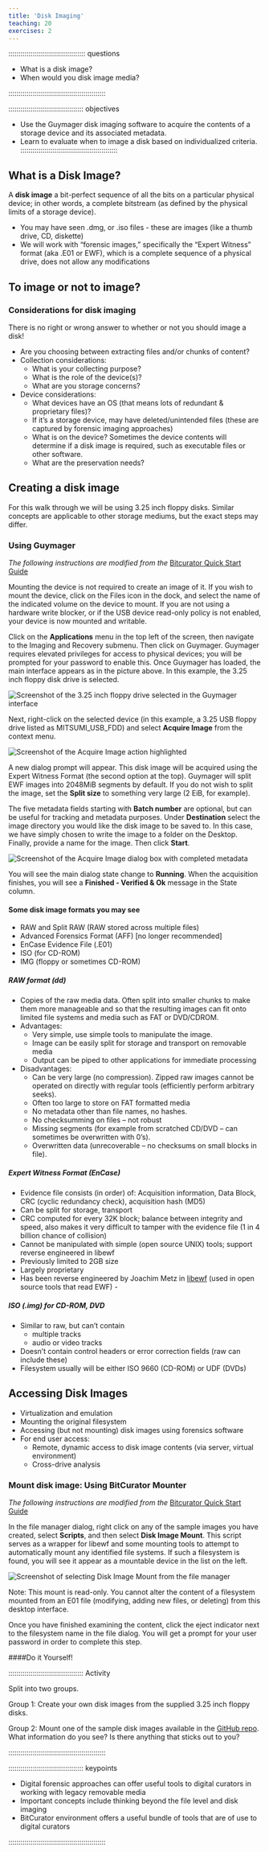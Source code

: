 ```yaml
---
title: 'Disk Imaging'
teaching: 20
exercises: 2
---
```



:::::::::::::::::::::::::::::::::::::: questions 

- What is a disk image?
- When would you disk image media?

::::::::::::::::::::::::::::::::::::::::::::::::


::::::::::::::::::::::::::::::::::::: objectives

- Use the Guymager disk imaging software to acquire the contents of a storage device and its associated metadata.
- Learn to evaluate when to image a disk based on individualized criteria. 
::::::::::::::::::::::::::::::::::::::::::::::::

## What is a Disk Image?

A **disk image** a bit-perfect sequence of all the bits on a particular physical device; in other words, a complete bitstream (as defined by the physical limits of a storage device).

  - You may have seen .dmg, or .iso files - these are images (like a thumb drive, CD, diskette)
  - We will work with “forensic images,” specifically the “Expert Witness” format (aka .E01 or EWF), which is a complete sequence of a physical drive, does not allow any modifications  

## To image or not to image?
### Considerations for disk imaging

There is no right or wrong answer to whether or not you should image a disk! 

- Are you choosing between extracting files and/or chunks of content?
- Collection considerations: 
  - What is your collecting purpose? 
  - What is the role of the device(s)?
  - What are you storage concerns?
- Device considerations:
  - What devices have an OS (that means lots of redundant & proprietary files)? 
  - If it’s a storage device, may have deleted/unintended files (these are captured by forensic imaging approaches)
  - What is on the device? Sometimes the device contents will determine if a disk image is required, such as executable files or other software.
  - What are the preservation needs?
  

## Creating a disk image

For this walk through we will be using 3.25 inch floppy disks. Similar concepts are applicable to other storage mediums, but the exact steps may differ.

### Using Guymager

*The following instructions are modified from the* [Bitcurator Quick Start Guide](https://github.com/BitCurator/bitcurator-distro/wiki/BitCurator-Quick-Start-Guide#mounting-and-examining-a-disk-image)

Mounting the device is not required to create an image of it. If you wish to mount the device, click on the Files icon in the dock, and select the name of the indicated volume on the device to mount. If you are not using a hardware write blocker, or if the USB device read-only policy is not enabled, your device is now mounted and writable.

Click on the **Applications** menu in the top left of the screen, then navigate to the Imaging and Recovery submenu. Then click on Guymager. Guymager requires elevated privileges for access to physical devices; you will be prompted for your password to enable this. Once Guymager has loaded, the main interface appears as in the picture above. In this example, the 3.25 inch floppy disk drive is selected.


![Screenshot of the 3.25 inch floppy drive selected in the Guymager interface](fig/guymager-001.png)

Next, right-click on the selected device (in this example, a 3.25 USB floppy drive listed as MITSUMI_USB_FDD) and select **Acquire Image** from the context menu.

![Screenshot of the **Acquire Image** action highlighted](fig/guymager-002.png)

A new dialog prompt will appear. This disk image will be acquired using the Expert Witness Format (the second option at the top). Guymager will split EWF images into 2048MiB segments by default. If you do not wish to split the image, set the **Split size** to something very large (2 EiB, for example).

The five metadata fields starting with **Batch number** are optional, but can be useful for tracking and metadata purposes. Under **Destination** select the image directory you would like the disk image to be saved to. In this case, we have simply chosen to write the image to a folder on the Desktop. Finally, provide a name for the image. Then click **Start**.

![Screenshot of the **Acquire Image** dialog box with completed metadata](fig/guymager-003.png)

You will see the main dialog state change to **Running**. When the acquisition finishes, you will see a **Finished - Verified & Ok** message in the State column.


#### Some disk image formats you may see
- RAW and Split RAW (RAW stored across multiple files)
- Advanced Forensics Format (AFF) [no longer recommended]
- EnCase Evidence File (.E01)
- ISO (for CD-ROM)
- IMG (floppy or sometimes CD-ROM)

##### RAW format (dd)
- Copies of the raw media data. Often split into smaller chunks to make them more  manageable and so that the resulting images can fit onto limited file systems and  media such as FAT or DVD/CDROM.
- Advantages:
  - Very simple, use simple tools to manipulate the image.
  - Image can be easily split for storage and transport on removable media
  - Output can be piped to other applications for immediate processing
- Disadvantages:
  - Can be very large (no compression). Zipped raw images cannot be  operated on directly with regular tools (efficiently perform arbitrary seeks).
  - Often too large to store on FAT formatted media
  - No metadata other than file names, no hashes.
  - No checksumming on files – not robust
  - Missing segments (for example from scratched CD/DVD – can  sometimes be overwritten with 0’s).
  - Overwritten data (unrecoverable – no checksums on small blocks in  file).
  
##### Expert Witness Format (EnCase)
- Evidence file consists (in order) of: Acquisition information, Data Block, CRC (cyclic redundancy check), acquisition hash (MD5)
- Can be split for storage, transport
- CRC computed for every 32K block; balance between integrity and  speed, also makes it very difficult to tamper with the evidence file (1 in 4 billion chance of collision)
- Cannot be manipulated with simple (open source UNIX) tools; support  reverse engineered in libewf
- Previously limited to 2GB size
- Largely proprietary
- Has been reverse engineered by Joachim Metz in [libewf](http://sourceforge.net/projects/libewf/files/) (used in open source tools that read EWF) - 

##### ISO (.img) for CD-ROM, DVD
- Similar to raw, but can’t contain 
  - multiple tracks
  - audio or video tracks
- Doesn’t contain control headers or error correction fields (raw can include these)
- Filesystem usually will be either ISO 9660 (CD-ROM) or UDF (DVDs)

## Accessing Disk Images

- Virtualization and emulation
- Mounting the original filesystem
- Accessing (but not mounting) disk images using forensics software
- For end user access:
  - Remote, dynamic access to disk image contents (via server, virtual environment)
  - Cross-drive analysis

### Mount disk image: Using BitCurator Mounter

*The following instructions are modified from the* [Bitcurator Quick Start Guide](https://github.com/BitCurator/bitcurator-distro/wiki/BitCurator-Quick-Start-Guide#mounting-and-examining-a-disk-image)

In the file manager dialog, right click on any of the sample images you have created, select **Scripts**, and then select **Disk Image Mount**. This script serves as a wrapper for libewf and some mounting tools to attempt to automatically mount any identified file systems. If such a filesystem is found, you will see it appear as a mountable device in the list on the left.

![Screenshot of selecting **Disk Image Mount** from the file manager](fig/guymager-004.png)

Note: This mount is read-only. You cannot alter the content of a filesystem mounted from an E01 file (modifying, adding new files, or deleting) from this desktop interface.

Once you have finished examining the content, click the eject indicator next to the filesystem name in the file dialog. You will get a prompt for your user password in order to complete this step.

  
####Do it Yourself!


::::::::::::::::::::::::::::::::::::: Activity 

Split into two groups.

Group 1: Create your own disk images from the supplied 3.25 inch floppy disks.

Group 2: Mount one of the sample disk images available in the [GitHub repo](https://github.com/BitCurator/bcc-dfa-sample-data). What information do you see? Is there anything that sticks out to you? 

::::::::::::::::::::::::::::::::::::::::::::::::


::::::::::::::::::::::::::::::::::::: keypoints 

- Digital forensic approaches can offer useful tools to digital curators in working with legacy removable media
- Important concepts include thinking beyond the file level and disk imaging
- BitCurator environment offers a useful bundle of tools that are of use to digital curators

::::::::::::::::::::::::::::::::::::::::::::::::



